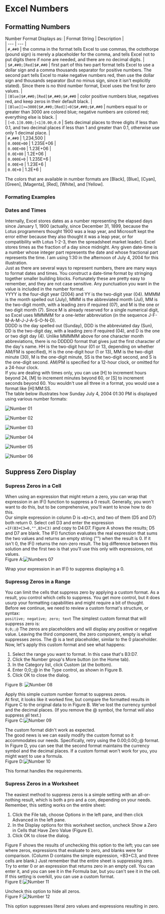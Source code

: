 # Excel Numbers

## Formatting Numbers

Number Format	Displays as:
| Format String | Description |  
| --- | --- |  
| `#,##0` | the comma in the format tells Excel to use commas, the octothorpe (pound sign) is merely a placeholder for the comma, and tells Excel not to put digits there if none are needed, and there are no decimal digits. |  
| `$#,##0;[Red]$#,##0` | first part of this two part format tells Excel to use a dollar sign and a comma thousands separator for positive numbers. The second part tells Excel to make negative numbers red, then use the dollar sign and thousands separator (but no minus sign, since it isn't explicitly stated). Since there is no third number format, Excel uses the first for zero values. |  
| `[Blue]$#,##0;[Red]$#,##0;$#,##0` | color positive numbers blue, negatives red, and keep zeros in their default black. |  
| `[Blue][>=3000]$#,##0;[Red][<0]$#,##0;$#,##0` | numbers equal to or greater than 3000 are colored blue; negative numbers are colored red; everything else is black.  |  
| `[<0.1]0.000;[<1]0.00;0.0` | Sets decimal places to three digits if less than 0.1, and two decimal places if less than 1 and greater than 0.1, otherwise use only 1 decimal place. |  
| `#,##0` | 1,234,500 |  
| `0.000E+00` | 1.235E+06 |  
| `0.00E+00` | 1.23E+06 |  
| `0.0E+00` | 1.2E+06 |  
| `0.000E+0` | 1.235E+6 |  
| `0.00E+0` | 1.23E+6 |  
| `0.0E+0` | 1.2E+6 |  

The colors that are available in number formats are [Black], [Blue], [Cyan], [Green], [Magenta], [Red], [White], and [Yellow].

### Formating Examples

### Dates and Times  
Internally, Excel stores dates as a number representing the elapsed days since January 1, 1900 (actually, since December 31, 1899, because the Lotus programmers thought 1900 was a leap year, and Microsoft kept the error either because they also thought it was a leap year, or for compatibility with Lotus 1-2-3, then the spreadsheet market leader). Excel stores times as the fraction of a day since midnight. Any given date-time is a number whose integer part represents the date and whose fractional part represents the time. I am using 1:30 in the afternoon of July 4, 2004 for this illustration.  
Just as there are several ways to represent numbers, there are many ways to format dates and times. You construct a date-time format by stringing together smaller building blocks. Fortunately these are pretty easy to remember, and they are not case sensitive. Any punctuation you want in the value is included in the number format.  
YYYY is the four-digit year (2004) and YY is the two-digit year (04). MMMM is the month spelled out (July), MMM is the abbreviated month (Jul), MM is the two-digit month, with a leading zero if required (07), and M is the one or two digit month (7). Since M is already reserved for a single numerical digit, so Excel uses MMMMM for a one-letter abbreviation (in the sequence J-F-M-A-M-J-J-A-S-O-N-D).  
DDDD is the day spelled out (Sunday), DDD is the abbreviated day (Sun), DD is the two-digit day, with a leading zero if required (04), and D is the one or two digit day (4). Unlike MMMMM above for one character month abbreviations, there is no DDDDD format that gives just the first character of the day's name. HH is the two-digit hour (01 or 13, depending on whether AM/FM is specified), H is the one-digit hour (1 or 13), MM is the two-digit minute (30), M is the one-digit minute, SS is the two-digit second, and S is the one-digit second. AM/PM is specified for a 12-hour clock, or omitted for a 24-hour clock.  
If you are dealing with times only, you can use [H] to increment hours beyond 24, [M] to increment minutes beyond 60, or [S] to increment seconds beyond 60. You wouldn't use all three in a format, you would use a format like [H]:MM:SS.  
The table below illustrates how Sunday July 4, 2004 01:30 PM is displayed using various number formats:  

![Number 01](https://github.com/MrMikey59/00---Projects/blob/master/MS%20Office%20Suite/Excel/Pics/Numbers%2001.jpg)

![Number 02](https://github.com/MrMikey59/00---Projects/blob/master/MS%20Office%20Suite/Excel/Pics/Numbers%2002.jpg)

![Number 03](https://github.com/MrMikey59/00---Projects/blob/master/MS%20Office%20Suite/Excel/Pics/Numbers%2003.jpg)

![Number 04](https://github.com/MrMikey59/00---Projects/blob/master/MS%20Office%20Suite/Excel/Pics/Numbers%2004.jpg)

![Number 05](https://github.com/MrMikey59/00---Projects/blob/master/MS%20Office%20Suite/Excel/Pics/Numbers%2005.jpg)

![Number 06](https://github.com/MrMikey59/00---Projects/blob/master/MS%20Office%20Suite/Excel/Pics/Numbers%2006.jpg)

## Suppress Zero Display  

### Supress Zeros in a Cell  
When using an expression that might return a zero, you can wrap that expression in an IF() function to suppress a 0 result. Generally, you won't want to do this, but to be comprehensive, you'll want to know how to do this.   
Our simple expression in column D is `=B3+C3`, and two of them (D5 and D7) both return 0. Select cell D3 and enter the expression
	`=IF(B3+C3=0,"",B3+C3)`
and copy to D4:D7. Figure A shows the results; D5 and D7 are blank. The IF() function evaluates the real expression that sums the two values and returns an empty string ("") when the result is 0. If it isn't 0, the IF() returns the non-zero result. The big difference between this solution and the first two is that you'll use this only with expressions, not values.  
Figure A:![Numbers 07](https://github.com/MrMikey59/00---Projects/blob/master/MS%20Office%20Suite/Excel/Pics/Numbers%2007.jpg)

Wrap your expression in an IF() to suppress displaying a 0.

### Supressg Zeros in a Range  
You can limit the cells that suppress zero by applying a custom format. As a result, you control which cells to suppress. You get more control, but it does usurp your formatting capabilities and might require a bit of thought.  
Before we continue, we need to review a custom format's structure, or syntax:  
	`positive; negative; zero; text`
The simplest custom format that will suppress zero is:  
	`0;0;;@`
The zeros are placeholders and will display any positive or negative value. Leaving the third component, the zero component, empty is what suppresses zeros. The @ is a text placeholder, similar to the 0 placeholder. Now, let's apply this custom format and see what happens:  

1. Select the range you want to format. In this case that's B3:D7.
2. Click the Number group's More button (on the Home tab).
3. In the Category list, click Custom (at the bottom). 
4. Enter 0;0;;@ in the Type control, as shown in Figure B.
5. Click OK to close the dialog.
  
Figure B: ![Number 08](https://github.com/MrMikey59/00---Projects/blob/master/MS%20Office%20Suite/Excel/Pics/Numbers%2008.jpg)
 
Apply this simple custom number format to suppress zeros.  
At first, it looks like it worked fine, but compare the formatted results in Figure C to the original data to in Figure B. We've lost the currency symbol and the decimal places. (If you remove the @ symbol, the format will also suppress all text.)  
Figure C:![Number 09](https://github.com/MrMikey59/00---Projects/blob/master/MS%20Office%20Suite/Excel/Pics/Numbers%2009.jpg)

The custom format didn't work as expected.  
The good news is we can easily modify the custom format so it accommodates our needs. Specifically, retry using the $0.00;$0.00;;@ format. In Figure D, you can see that the second format maintains the currency symbol and the decimal places. If a custom format won't work for you, you might want to use a formula.     
Figure D:![Number 10](https://github.com/MrMikey59/00---Projects/blob/master/MS%20Office%20Suite/Excel/Pics/Numbers%2010.jpg)

This format handles the requirements.

### Supress Zeros in a Worksheet  
The easiest method to suppress zeros is a simple setting with an all-or-nothing result, which is both a pro and a con, depending on your needs. Remember, this setting works on the entire sheet:  

1. Click the File tab, choose Options in the left pane, and then click Advanced in the left pane. 
2. In the Display options for this worksheet section, uncheck Show a Zero in Cells that Have Zero Value (Figure E). 
3. Click OK to close the dialog.  
 
Figure F shows the results of unchecking this option to the left; you can see where zeros, expressions that evaluate to zero, and blanks were for comparison. (Column D contains the simple expression, =B3+C3, and three cells are blank.) Just remember that the entire sheet is suppressing zero. Try to enter 0 or an expression that returns zero in an empty cell. You can enter it, and you can see it in the Formula bar, but you can't see it in the cell. If this setting is overkill, you can use a custom format.  
Figure E:![Number 11](https://github.com/MrMikey59/00---Projects/blob/master/MS%20Office%20Suite/Excel/Pics/Numbers%2011.jpg)  

Uncheck this option to hide all zeros.  
Figure F:![Number 12](https://github.com/MrMikey59/00---Projects/blob/master/MS%20Office%20Suite/Excel/Pics/Numbers%2012.jpg)  

This option suppresses literal zero values and expressions resulting in zero.  

